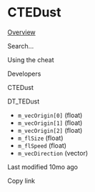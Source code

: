 # CTEDust



[Overview](broken-reference)

Search…



Using the cheat



Developers



CTEDust

DT\_TEDust

* `m_vecOrigin[0]` (float)
* `m_vecOrigin[1]` (float)
* `m_vecOrigin[2]` (float)
* `m_flSize` (float)
* `m_flSpeed` (float)
* `m_vecDirection` (vector)



Last modified 10mo ago

Copy link
